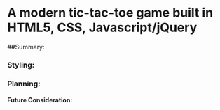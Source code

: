 # A modern tic-tac-toe game built in HTML5, CSS, Javascript/jQuery

##Summary:



### Styling:


### Planning:


#### Future Consideration:


